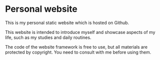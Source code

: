 # Personal website

This is my personal static website which is hosted on Github.

This website is intended to introduce myself and showcase aspects of my
life, such as my studies and daily routines.

The code of the website framework is free to use, but all materials are
protected by copyright. You need to consult with me before using them.
